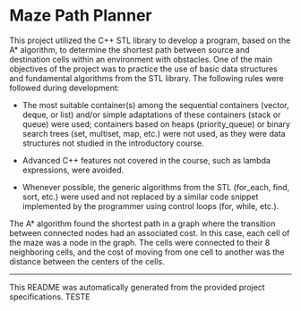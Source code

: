 # Maze Path Planner

This project utilized the C++ STL library to develop a program, based on the A* algorithm, to determine the shortest path between source and destination cells within an environment with obstacles.
One of the main objectives of the project was to practice the use of basic data structures and fundamental algorithms from the STL library. The following rules were followed during development:

- The most suitable container(s) among the sequential containers (vector, deque, or list) and/or simple adaptations of these containers (stack or queue) were used; containers based on heaps (priority_queue) or binary search trees (set, multiset, map, etc.) were not used, as they were data structures not studied in the introductory course.

- Advanced C++ features not covered in the course, such as lambda expressions, were avoided.

- Whenever possible, the generic algorithms from the STL (for_each, find, sort, etc.) were used and not replaced by a similar code snippet implemented by the programmer using control loops (for, while, etc.).

The A* algorithm found the shortest path in a graph where the transition between connected nodes had an associated cost. In this case, each cell of the maze was a node in the graph. The cells were connected to their 8 neighboring cells, and the cost of moving from one cell to another was the distance between the centers of the cells.

---
This README was automatically generated from the provided project specifications. TESTE
